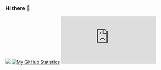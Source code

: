 ### Hi there 👋

![](https://komarev.com/ghpvc/?username=your-github-username&color=green)
[![My GitHub Statistics](https://github-readme-stats.vercel.app/api?username=paolosalvatori)](https://github.com/paolosalvatori/github-readme-stats)
[![GitHub stars](https://badgen.net/github/stars/Naereen/Strapdown.js)](https://GitHub.com/paolosalvatori/StrapDown.js/stargazers/)

<!--
**paolosalvatori/paolosalvatori** is a ✨ _special_ ✨ repository because its `README.md` (this file) appears on your GitHub profile.

Here are some ideas to get you started:

- 🔭 I’m currently working on ...
- 🌱 I’m currently learning ...
- 👯 I’m looking to collaborate on ...
- 🤔 I’m looking for help with ...
- 💬 Ask me about ...
- 📫 How to reach me: ...
- 😄 Pronouns: ...
- ⚡ Fun fact: ...
-->
